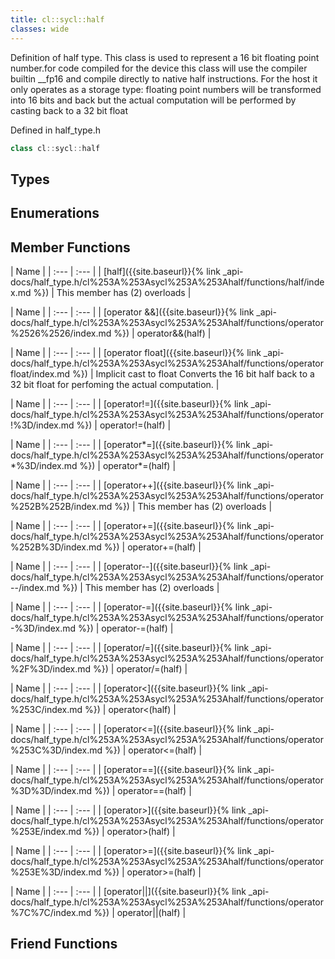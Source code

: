 ```yaml
---
title: cl::sycl::half
classes: wide
---
```



Definition of half type. This class is used to represent a 16 bit floating point number.for code compiled for the device this class will use the compiler builtin __fp16 and compile directly to native half instructions. For the host it only operates as a storage type: floating point numbers will be transformed into 16 bits and back but the actual computation will be performed by casting back to a 32 bit float 

Defined in half_type.h

```cpp
class cl::sycl::half
```

## Types

## Enumerations

## Member Functions

  | Name |
| :--- | :--- |
| [half]({{site.baseurl}}{% link _api-docs/half_type.h/cl%253A%253Asycl%253A%253Ahalf/functions/half/index.md %}) | This member has (2) overloads |

  | Name |
| :--- | :--- |
| [operator &&]({{site.baseurl}}{% link _api-docs/half_type.h/cl%253A%253Asycl%253A%253Ahalf/functions/operator %2526%2526/index.md %}) | operator&&(half)  |

  | Name |
| :--- | :--- |
| [operator float]({{site.baseurl}}{% link _api-docs/half_type.h/cl%253A%253Asycl%253A%253Ahalf/functions/operator float/index.md %}) | Implicit cast to float Converts the 16 bit half back to a 32 bit float for perfoming the actual computation.  |

  | Name |
| :--- | :--- |
| [operator!=]({{site.baseurl}}{% link _api-docs/half_type.h/cl%253A%253Asycl%253A%253Ahalf/functions/operator!%3D/index.md %}) | operator!=(half)  |

  | Name |
| :--- | :--- |
| [operator\*=]({{site.baseurl}}{% link _api-docs/half_type.h/cl%253A%253Asycl%253A%253Ahalf/functions/operator*%3D/index.md %}) | operator*=(half)  |

  | Name |
| :--- | :--- |
| [operator++]({{site.baseurl}}{% link _api-docs/half_type.h/cl%253A%253Asycl%253A%253Ahalf/functions/operator%252B%252B/index.md %}) | This member has (2) overloads |

  | Name |
| :--- | :--- |
| [operator+=]({{site.baseurl}}{% link _api-docs/half_type.h/cl%253A%253Asycl%253A%253Ahalf/functions/operator%252B%3D/index.md %}) | operator+=(half)  |

  | Name |
| :--- | :--- |
| [operator--]({{site.baseurl}}{% link _api-docs/half_type.h/cl%253A%253Asycl%253A%253Ahalf/functions/operator--/index.md %}) | This member has (2) overloads |

  | Name |
| :--- | :--- |
| [operator-=]({{site.baseurl}}{% link _api-docs/half_type.h/cl%253A%253Asycl%253A%253Ahalf/functions/operator-%3D/index.md %}) | operator-=(half)  |

  | Name |
| :--- | :--- |
| [operator\/=]({{site.baseurl}}{% link _api-docs/half_type.h/cl%253A%253Asycl%253A%253Ahalf/functions/operator%2F%3D/index.md %}) | operator/=(half)  |

  | Name |
| :--- | :--- |
| [operator<]({{site.baseurl}}{% link _api-docs/half_type.h/cl%253A%253Asycl%253A%253Ahalf/functions/operator%253C/index.md %}) | operator<(half)  |

  | Name |
| :--- | :--- |
| [operator<=]({{site.baseurl}}{% link _api-docs/half_type.h/cl%253A%253Asycl%253A%253Ahalf/functions/operator%253C%3D/index.md %}) | operator<=(half)  |

  | Name |
| :--- | :--- |
| [operator==]({{site.baseurl}}{% link _api-docs/half_type.h/cl%253A%253Asycl%253A%253Ahalf/functions/operator%3D%3D/index.md %}) | operator==(half)  |

  | Name |
| :--- | :--- |
| [operator>]({{site.baseurl}}{% link _api-docs/half_type.h/cl%253A%253Asycl%253A%253Ahalf/functions/operator%253E/index.md %}) | operator>(half)  |

  | Name |
| :--- | :--- |
| [operator>=]({{site.baseurl}}{% link _api-docs/half_type.h/cl%253A%253Asycl%253A%253Ahalf/functions/operator%253E%3D/index.md %}) | operator>=(half)  |

  | Name |
| :--- | :--- |
| [operator\|\|]({{site.baseurl}}{% link _api-docs/half_type.h/cl%253A%253Asycl%253A%253Ahalf/functions/operator%7C%7C/index.md %}) | operator||(half)  |


## Friend Functions

